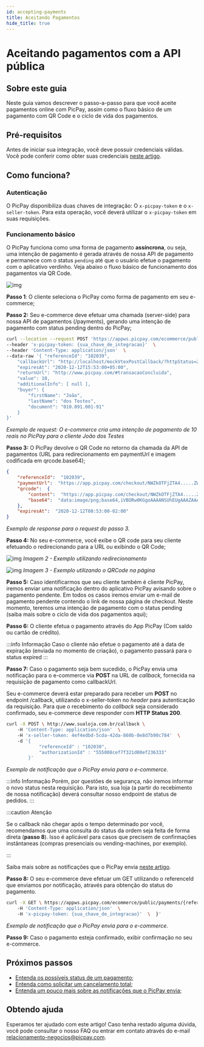 ```yaml
---
id: accepting-payments
title: Aceitando Pagamentos
hide_title: true
---
```


# Aceitando pagamentos com a API pública

## Sobre este guia
Neste guia vamos descrever o passo-a-passo para que você aceite pagamentos online com PicPay, assim como o fluxo básico de um pagamento com QR Code e o ciclo de vida dos pagamentos.

## Pré-requisitos

Antes de iniciar sua integração, você deve possuir credenciais válidas. Você pode conferir como obter suas credenciais [neste artigo](/checkout/intro/getting-started#antes-de-começar).


## Como funciona?

### Autenticação

O PicPay disponibiliza duas chaves de integração: O `x-picpay-token` e o `x-seller-token`. Para esta operação, você deverá utilizar o `x-picpay-token` em suas requisições.

### Funcionamento básico

O PicPay funciona como uma forma de pagamento **assíncrona**, ou seja, uma intenção de pagamento é gerada através de nossa API de pagamento e permanece com o status `pending` até que o usuário efetue o pagamento com o aplicativo verdinho. Veja abaixo o fluxo básico de funcionamento dos pagamentos via QR Code.

![img](../../../static/img/guides/sequence-diagram-qrcode.png)


**Passo 1**: O cliente seleciona o PicPay como forma de pagamento em seu e-commerce;

**Passo 2:** Seu e-commerce deve efetuar uma chamada (server-side) para nossa API de pagamentos (/payments), gerando uma intenção de pagamento com status pending dentro do PicPay;

```bash
curl --location --request POST 'https://appws.picpay.com/ecommerce/public/payments'  \ 
--header 'x-picpay-token: {sua_chave_de_integracao}'  \ 
--header 'Content-Type: application/json'  \ 
--data-raw '{ "referenceId": "102039", 
    "callbackUrl": "http://localhost/mockVtexPostCallback/?httpStatus=200", 
    "expiresAt": "2020-12-12T15:53:00+05:00", 
    "returnUrl": "http://www.picpay.com/#transacaoConcluida", 
    "value": 10, 
    "additionalInfo": [ null ], 
    "buyer": { 
        "firstName": "João", 
        "lastName": "dos Testes", 
        "document": "010.091.001-91" 
    } 
}'
```

_Exemplo de request: O e-commerce cria uma intenção de pagamento de 10 reais no PicPay para o cliente João dos Testes_

**Passo 3:** O PicPay devolve o QR Code no retorno da chamada da API de pagamentos (URL para redirecionamento em paymentUrl e imagem codificada em qrcode.base64);

```json
{  
    "referenceId":  "102039",  
    "paymentUrl":  "https://app.picpay.com/checkout/NWZkOTFjZTA4.....ZWJmM2QxMzA2",  
    "qrcode":  {  
        "content":  "https://app.picpay.com/checkout/NWZkOTFjZTA4.....ZWJmM2QxMzA2",  
        "base64":  "data:image/png;base64,iVBORw0KGgoAAAANSUhEUgAAAZAAAAGQCAIAAAAP3aGb...(muitos caracteres)..II="  
    },  
    "expiresAt":  "2020-12-12T08:53:00-02:00"  
}
```


_Exemplo de response para o request do passo 3._

**Passo 4:** No seu e-commerce, você exibe o QR code para seu cliente efetuando o redirecionando para a URL ou exibindo o QR Code;

![img](../../../static/img/guides/ecommerce-qrcode-redirect.png)
*Imagem 2 - Exemplo utilizando redirecionamento*


![img](../../../static/img/guides/ecommerce-qrcode-embeeded.png)
*Imagem 3 - Exemplo utilizando o QRCode na página*

**Passo 5:** Caso identificarmos que seu cliente também é cliente PicPay, iremos enviar uma notificação dentro do aplicativo PicPay avisando sobre o pagamento pendente. Em todos os casos iremos enviar um e-mail de pagamento pendente contendo o link de nossa página de checkout. Neste momento, teremos uma intenção de pagamento com o status pending (saiba mais sobre o ciclo de vida dos pagamentos aqui);

**Passo 6:** O cliente efetua o pagamento através do App PicPay (Com saldo ou cartão de crédito).

:::info Informação
Caso o cliente não efetue o pagamento até a data de expiração (enviada no momento de criação), o pagamento passará para o status expired
:::

**Passo 7:** Caso o pagamento seja bem sucedido, o PicPay envia uma notificação para o e-commerce via **POST** na URL de _callback,_ fornecida na requisição de pagamento como callbackUrl.

Seu e-commerce deverá estar preparado para receber um **POST** no endpoint /callback, utilizando o x-seller-token no _header_ para autenticação da requisição. Para que o recebimento do _callback_ seja considerado confirmado, seu e-commerce deve responder com **HTTP Status 200**.

```bash
curl -X POST \ http://www.sualoja.com.br/callback \ 
    -H 'Content-Type: application/json'  \ 
    -H 'x-seller-token: 4ef4edbd-5cda-42da-860b-0e8d7b90c784'  \ 
    -d '{   
            "referenceId" : "102030", 
            "authorizationId" : "555008cef7f321d00ef236333" 
        }'
```

_Exemplo de notificação que o PicPay envia para o e-commerce._

:::info Informação
Porém, por questões de segurança, não iremos informar o novo status nesta requisição. Para isto, sua loja (a partir do recebimento de nossa notificação) deverá consultar nosso endpoint de status de pedidos.
:::

:::caution Atenção

Se o callback não chegar após o tempo determinado por você, recomendamos que uma consulta do status da ordem seja feita de forma direta (**passo 8**). Isso é aplicável para casos que precisem de confirmações instântaneas (compras presenciais ou vending-machines, por exemplo).

:::

Saiba mais sobre as notificações que o PicPay envia [neste artigo](/checkout/guides/notifications).

**Passo 8:** O seu e-commerce deve efetuar um GET utilizando o referenceId que enviamos por notificação, através para obtenção do status do pagamento.

```bash
curl -X GET \ https://appws.picpay.com/ecommerce/public/payments/{referenceId}/status \ 
    -H 'Content-Type: application/json'  \ 
    -H 'x-picpay-token: {sua_chave_de_integracao}'  \  }'
```

_Exemplo de notificação que o PicPay envia para o e-commerce._

**Passo 9:** Caso o pagamento esteja confirmado, exibir confirmação no seu e-commerce.


## Próximos passos

- [Entenda os possíveis status de um pagamento](/checkout/guides/order-status);
- [Entenda como solicitar um cancelamento total](/checkout/guides/cancel-order);
- [Entenda um pouco mais sobre as notificações que o PicPay envia](/checkout/guides/notifications);


## Obtendo ajuda
Esperamos ter ajudado com este artigo! Caso tenha restado alguma dúvida, você pode consultar o nosso FAQ ou entrar em contato através do e-mail relacionamento-negocios@picpay.com. 

 